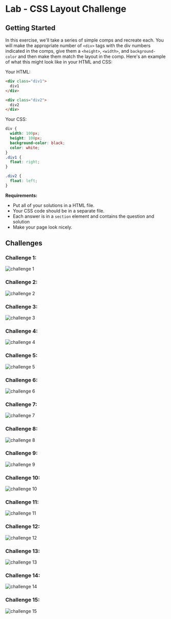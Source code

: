 # Lab - CSS Layout Challenge

## Getting Started

In this exercise, we'll take a series of simple comps and recreate each. You will make the appropriate number of `<div>` tags with the div numbers indicated in the comps, give them a `<height>`, `<width>`, and `background-color` and then make them match the layout in the comp. Here's an example of what this might look like in your HTML and CSS:

Your HTML:

```HTML
<div class="div1">
  div1
</div>

<div class="div2">
  div2
</div>
```

Your CSS:

```CSS
div {
  width: 100px;
  height: 100px;
  background-color: black;
  color: white;
}
.div1 {
  float: right;
}

.div2 {
  float: left;
}
```

**Requirements:**

- Put all of your solutions in a HTML file.
- Your CSS code should be in a separate file.
- Each answer is in a `section` element and contains the question and solution
- Make your page look nicely.

## Challenges

### Challenge 1:

![challenge 1](../../images/css-layout-challenges-1.png)

### Challenge 2:

![challenge 2](../../images/css-layout-challenges-2.png)

### Challenge 3:

![challenge 3](../../images/css-layout-challenges-3.png)

### Challenge 4:

![challenge 4](../../images/css-layout-challenges-4.png)

### Challenge 5:

![challenge 5](../../images/css-layout-challenges-5.png)

### Challenge 6:

![challenge 6](../../images/css-layout-challenges-6.png)

### Challenge 7:

![challenge 7](../../images/css-layout-challenges-7.png)

### Challenge 8:

![challenge 8](../../images/css-layout-challenges-8.png)

### Challenge 9:

![challenge 9](../../images/css-layout-challenges-9.png)

### Challenge 10:

![challenge 10](../../images/css-layout-challenges-10.png)

### Challenge 11:

![challenge 11](../../images/css-layout-challenges-11.png)

### Challenge 12:

![challenge 12](../../images/css-layout-challenges-12.png)

### Challenge 13:

![challenge 13](../../images/css-layout-challenges-13.png)

### Challenge 14:

![challenge 14](../../images/css-layout-challenges-14.png)

### Challenge 15:

![challenge 15](../../images/css-layout-challenges-15.png)
